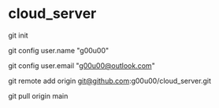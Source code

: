 # cloud_server

git init

git config user.name "g00u00"

git config user.email "g00u00@outlook.com"

git remote add origin git@github.com:g00u00/cloud_server.git

git pull origin main

